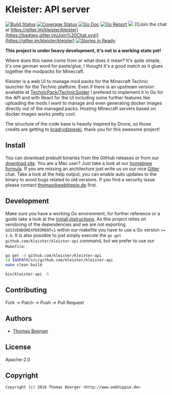 # Kleister: API server

[![Build Status](http://github.dronehippie.de/api/badges/kleister/kleister-api/status.svg)](http://github.dronehippie.de/kleister/kleister-api)
[![Coverage Status](http://coverage.dronehippie.de/badges/kleister/kleister-api/coverage.svg)](http://coverage.dronehippie.de/kleister/kleister-api)
[![Go Doc](https://godoc.org/github.com/kleister/kleister-api?status.svg)](http://godoc.org/github.com/kleister/kleister-api)
[![Go Report](https://goreportcard.com/badge/github.com/kleister/kleister-api)](https://goreportcard.com/report/github.com/kleister/kleister-api)
[![](https://images.microbadger.com/badges/image/kleister/kleister-api.svg)](http://microbadger.com/images/kleister/kleister-api "Get your own image badge on microbadger.com")
[![Join the chat at https://gitter.im/kleister/kleister](https://badges.gitter.im/Join%20Chat.svg)](https://gitter.im/kleister/kleister)
[![Stories in Ready](https://badge.waffle.io/kleister/kleister-api.svg?label=ready&title=Ready)](http://waffle.io/kleister/kleister-api)

**This project is under heavy development, it's not in a working state yet!**

Where does this name come from or what does it mean? It's quite simple, it's one
german word for paste/glue, I thought it's a good match as it glues together the
modpacks for Minecraft.

Kleister is a web UI to manage mod packs for the Minecraft Technic launcher for
the Technic platform. Even if there is an upstream version available at
[TechnicPack/TechnicSolder](https://github.com/TechnicPack/TechnicSolder) I
prefered to implement it in Go for the API and with React for the UI including
some further features like uploading the mods I want to manage and even
generating docker images directly out of the managed packs. Hosting Minecraft
servers based on docker images works pretty cool.

The structure of the code base is heavily inspired by Drone, so those credits
are getting to [bradrydzewski](https://github.com/bradrydzewski), thank you for
this awesome project!


## Install

You can download prebuilt binaries from the GitHub releases or from our
[download site](http://dl.webhippie.de/kleister-api). You are a Mac user? Just take
a look at our [homebrew formula](https://github.com/kleister/homebrew-kleister).
If you are missing an architecture just write us on our nice
[Gitter](https://gitter.im/kleister/kleister-api) chat. Take a look at the help
output, you can enable auto updates to the binary to avoid bugs related to old
versions. If you find a security issue please contact thomas@webhippie.de first.


## Development

Make sure you have a working Go environment, for further reference or a guide
take a look at the [install instructions](http://golang.org/doc/install.html).
As this project relies on vendoring of the dependencies and we are not
exporting `GO15VENDOREXPERIMENT=1` within our makefile you have to use a Go
version `>= 1.6`. It is also possible to just simply execute the
`go get github.com/kleister/kleister-api` command, but we prefer to use our
`Makefile`:

```bash
go get -d github.com/kleister/kleister-api
cd $GOPATH/src/github.com/kleister/kleister-api
make clean build

bin/kleister-api -h
```


## Contributing

Fork -> Patch -> Push -> Pull Request


## Authors

* [Thomas Boerger](https://github.com/tboerger)


## License

Apache-2.0


## Copyright

```
Copyright (c) 2016 Thomas Boerger <http://www.webhippie.de>
```
